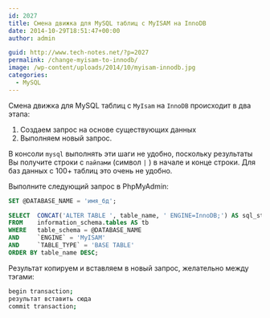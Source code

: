```yaml
---
id: 2027
title: Смена движка для MySQL таблиц с MyISAM на InnoDB
date: 2014-10-29T18:51:47+00:00
author: admin

guid: http://www.tech-notes.net/?p=2027
permalink: /change-myisam-to-innodb/
image: /wp-content/uploads/2014/10/myisam-innodb.jpg
categories:
  - MySQL
---
```

Смена движка для MySQL таблиц с `MyIsam` на `InnoDB` происходит в два этапа:
  1. Создаем запрос на основе существующих данных
  1. Выполняем новый запрос.

В консоли `mysql` выполнять эти шаги не удобно, поскольку результаты Вы получите строки с `пайпами` (символ `|` ) в начале и конце строки. Для баз данных с 100+ таблиц это очень не удобно.

Выполните следующий запрос в PhpMyAdmin:

```sql
SET @DATABASE_NAME = 'имя_бд';

SELECT  CONCAT('ALTER TABLE ', table_name, ' ENGINE=InnoDB;') AS sql_statements
FROM    information_schema.tables AS tb
WHERE   table_schema = @DATABASE_NAME
AND     `ENGINE` = 'MyISAM'
AND     `TABLE_TYPE` = 'BASE TABLE'
ORDER BY table_name DESC;
```

Результат копируем и вставляем в новый запрос, желательно между тэгами:

```bash
begin transaction;
результат вставить сюда
commit transaction;
```
